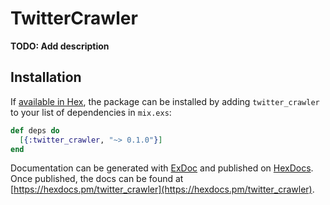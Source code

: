 # TwitterCrawler

**TODO: Add description**

## Installation

If [available in Hex](https://hex.pm/docs/publish), the package can be installed
by adding `twitter_crawler` to your list of dependencies in `mix.exs`:

```elixir
def deps do
  [{:twitter_crawler, "~> 0.1.0"}]
end
```

Documentation can be generated with [ExDoc](https://github.com/elixir-lang/ex_doc)
and published on [HexDocs](https://hexdocs.pm). Once published, the docs can
be found at [https://hexdocs.pm/twitter_crawler](https://hexdocs.pm/twitter_crawler).

